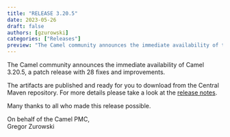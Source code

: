 ```yaml
---
title: "RELEASE 3.20.5"
date: 2023-05-26
draft: false
authors: [gzurowski]
categories: ["Releases"]
preview: "The Camel community announces the immediate availability of the new Camel 3.20.5 LTS release"
---
```



The Camel community announces the immediate availability of Camel 3.20.5, a patch release with 28 fixes and improvements.

The artifacts are published and ready for you to download from the Central Maven repository. For more details please take a look at the [release notes](/releases/release-3.20.5/).

Many thanks to all who made this release possible.

On behalf of the Camel PMC,  
Gregor Zurowski
